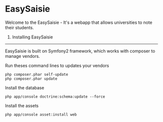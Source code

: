 EasySaisie
========================

Welcome to the EasySaisie - It's a webapp that allows universities to note their students.

1) Installing EasySaisie
----------------------------------
EasySaisie is built on Symfony2 framework, which works with composer to manage vendors.

Run theses command lines to updates your vendors 

    php composer.phar self-update
    php composer.phar update

Install the database

    php app/console doctrine:schema:update --force

Install the assets 
  
    php app/console asset:install web

